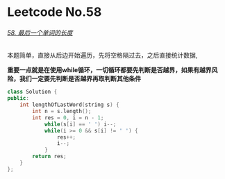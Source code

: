 # Leetcode No.58

###### [58. 最后一个单词的长度](https://leetcode-cn.com/problems/length-of-last-word/)

本题简单，直接从后边开始遍历，先将空格隔过去，之后直接统计数据,

**重要一点就是在使用while循环，一切循环都要先判断是否越界，如果有越界风险，我们一定要先判断是否越界再取判断其他条件**

```c++
class Solution {
public:
    int lengthOfLastWord(string s) {
        int n = s.length();
        int res = 0, i = n - 1;
            while(s[i] == ' ') i--;
            while(i >= 0 && s[i] != ' ') {
                res++;
                i--;
            }
        return res;
    }
};
```

